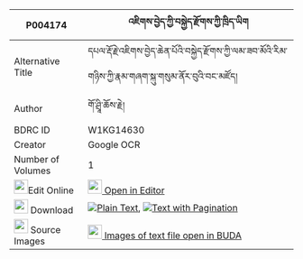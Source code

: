 |P004174|འཇིགས་བྱེད་ཀྱི་བསྐྱེད་རྫོགས་ཀྱི་ཁྲིད་ཡིག 
| --- | --- 
|Alternative Title |དཔལ་རྡོ་རྗེ་འཇིགས་བྱེད་ཆེན་པོའི་བསྐྱེད་རྫོགས་ཀྱི་ལམ་ཟབ་མོའི་རིམ་གཉིས་ཀྱི་རྣམ་གཞག་སྐུ་གསུམ་ནོར་བུའི་བང་མཛོད།
|Author| གོ་ཤྲཱི་ཆོས་རྗེ།
|BDRC ID | W1KG14630
|Creator | Google OCR
|Number of Volumes| 1
|<img width="25" src="https://img.icons8.com/color/25/000000/edit-property.png">Edit Online| [<img width="25" src="https://avatars.githubusercontent.com/u/45091458?s=200&v=4"> Open in Editor](http://editor.openpecha.org/P004174)
|<img width="25" src="https://img.icons8.com/fluent/48/000000/download-2.png"/>  Download | [![](https://img.icons8.com/color/20/000000/txt.png)Plain Text](https://github.com/Openpecha/P004174/releases/download/v2/jikje_kyi_kyedzok_kyi_triyik_plain_P004174.zip), [![](https://img.icons8.com/color/20/000000/txt.png)Text with Pagination](https://github.com/Openpecha/P004174/releases/download/v2/jikje_kyi_kyedzok_kyi_triyik_pages_P004174.zip)
|<img width="25" src="https://img.icons8.com/plasticine/100/000000/pictures-folder.png"/>  Source Images | [<img width="25" src="https://library.bdrc.io/icons/BUDA-small.svg"> Images of text file open in BUDA](https://library.bdrc.io/show/bdr:W1KG14630)